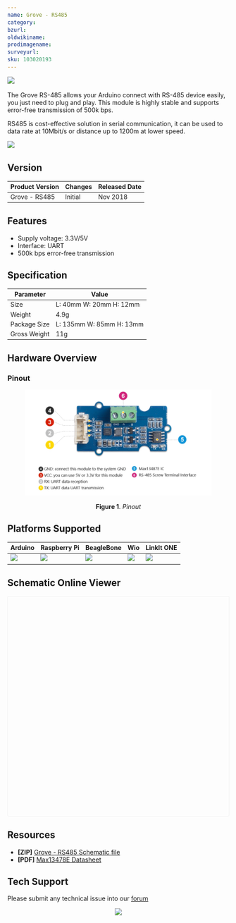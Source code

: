 ```yaml
---
name: Grove - RS485
category: 
bzurl: 
oldwikiname: 
prodimagename: 
surveyurl: 
sku: 103020193
---
```



![](https://files.seeedstudio.com/wiki/Grove-RS485/img/preview.png)


The Grove RS-485 allows your Arduino connect with RS-485 device easily, you just need to plug and play. This module is highly stable and supports error-free transmission of 500k bps.  


RS485 is cost-effective solution in serial communication, it can be used to data rate at 10Mbit/s or distance up to 1200m at lower speed.  



<p style=":center"><a href="https://www.seeedstudio.com/Grove-RS485-p-2924.html" target="_blank"><img src="https://files.seeedstudio.com/wiki/Seeed-WiKi/docs/images/300px-Get_One_Now_Banner-ragular.png)" /></a></p>

## Version

| Product Version  | Changes                                                                                               | Released Date |
|------------------|-------------------------------------------------------------------------------------------------------|---------------|
| Grove - RS485 | Initial                                                                                               | Nov 2018      |

## Features

- Supply voltage: 3.3V/5V
- Interface: UART
- 500k bps error-free transmission

## Specification

|Parameter|Value|
|---|---|
|Size|L: 40mm W: 20mm H: 12mm| 
|Weight|4.9g|
|Package Size|L: 135mm W: 85mm H: 13mm|
|Gross Weight|11g|

## Hardware Overview

### Pinout


<div align="center">
<figure>
  <p style=":center"><a href="https://github.com/SeeedDocument/Grove-RS485/raw/master/img/pinout.jpg" target="_blank"><img src="https://github.com/SeeedDocument/Grove-RS485/raw/master/img/pinout.jpg" /></a></p>
  <figcaption><b>Figure 1</b>. <i>Pinout</i></figcaption>
</figure>
</div>


## Platforms Supported

| Arduino                                                                                             | Raspberry Pi                                                                                             | BeagleBone                                                                                      | Wio                                                                                               | LinkIt ONE                                                                                         |
|-----------------------------------------------------------------------------------------------------|----------------------------------------------------------------------------------------------------------|-------------------------------------------------------------------------------------------------|---------------------------------------------------------------------------------------------------|----------------------------------------------------------------------------------------------------|
| ![](https://files.seeedstudio.com/wiki/wiki_english/docs/images/arduino_logo.jpg) | ![](https://files.seeedstudio.com/wiki/wiki_english/docs/images/raspberry_pi_logo_n.jpg) | ![](https://files.seeedstudio.com/wiki/wiki_english/docs/images/bbg_logo_n.jpg) | ![](https://files.seeedstudio.com/wiki/wiki_english/docs/images/wio_logo_n.jpg) | ![](https://files.seeedstudio.com/wiki/wiki_english/docs/images/linkit_logo_n.jpg) |



## Schematic Online Viewer


<div class="altium-ecad-viewer" data-project-src="https://github.com/SeeedDocument/Grove-RS485/raw/master/res/Grove%20-%20RS485.zip" style="border-radius: 0px 0px 4px 4px; height: 500px; border-style: solid; border-width: 1px; border-color: rgb(241, 241, 241); overflow: hidden; max-width: 1280px; max-height: 700px; box-sizing: border-box;" />
</div>



## Resources

- **[ZIP]** [Grove - RS485 Schematic file](https://files.seeedstudio.com/wiki/Grove-RS485/res/Grove%20-%20RS485.zip)
- **[PDF]** [Max13478E Datasheet](https://files.seeedstudio.com/wiki/Grove-RS485/res/Max13478.pdf)




## Tech Support
Please submit any technical issue into our [forum](http://forum.seeedstudio.com/)<br /><p style="text-align:center"><a href="https://www.seeedstudio.com/act-4.html?utm_source=wiki&utm_medium=wikibanner&utm_campaign=newproducts" target="_blank"><img src="https://files.seeedstudio.com/wiki/Wiki_Banner/new_product.jpg" /></a></p>